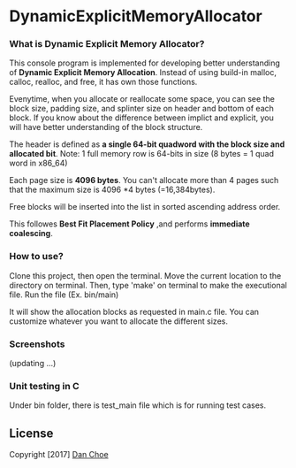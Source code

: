 # DynamicExplicitMemoryAllocator

### What is Dynamic Explicit Memory Allocator?

This console program is implemented for developing better understanding of **Dynamic Explicit Memory Allocation**.
Instead of using build-in malloc, calloc, realloc, and free, it has own those functions.

Evenytime, when you allocate or reallocate some space, you can see the block size, padding size, and splinter size on header and bottom of each block. If you know about the difference between implict and explicit, you will have better understanding of the block structure.

The header is defined as **a single 64-bit quadword with the block size and allocated bit**.
Note: 1 full memory row is 64-bits in size (8 bytes = 1 quad word in x86_64)

Each page size is **4096 bytes**.
You can't allocate more than 4 pages such that the maximum size is 4096 *4 bytes (=16,384bytes).

Free blocks will be inserted into the list in sorted ascending address order.

This followes **Best Fit Placement Policy** ,and performs **immediate coalescing**.


### How to use?

Clone this project, then open the terminal.
Move the current location to the directory on terminal.
Then, type 'make' on terminal to make the executional file.
Run the file (Ex. bin/main)

It will show the allocation blocks as requested in main.c file.
You can customize whatever you want to allocate the different sizes.

### Screenshots
(updating ...)

### Unit testing in C

Under bin folder, there is test_main file which is for running test cases.

## License
Copyright [2017] [Dan Choe](https://github.com/dan-choe)
